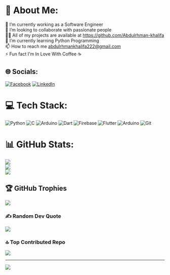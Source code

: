 # 💫 About Me:
🔭 I’m currently working as a Software Engineer <br>👯 I’m looking to collaborate with passionate people<br>👨‍💻 All of my projects are available at https://github.com/Abdulrhman-khalifa<br>🌱 I’m currently learning Python Programming<br>📫 How to reach me abdulrhmankhalifa222@gmail.com<br>⚡ Fun fact I'm In Love With Coffee ☕<br>


## 🌐 Socials:
[![Facebook](https://img.shields.io/badge/Facebook-%231877F2.svg?logo=Facebook&logoColor=white)](https://facebook.com/https://www.facebook.com/abdulrhman.a.khalifa) [![LinkedIn](https://img.shields.io/badge/LinkedIn-%230077B5.svg?logo=linkedin&logoColor=white)](https://linkedin.com/in/https://www.linkedin.com/in/abdulrhman-khalifa-b3b802234/) 

# 💻 Tech Stack:
![Python](https://img.shields.io/badge/python-3670A0?style=for-the-badge&logo=python&logoColor=ffdd54) ![C](https://img.shields.io/badge/c-%2300599C.svg?style=for-the-badge&logo=c&logoColor=white) ![Arduino](https://img.shields.io/badge/-Arduino-00979D?style=for-the-badge&logo=Arduino&logoColor=white) ![Dart](https://img.shields.io/badge/dart-%230175C2.svg?style=for-the-badge&logo=dart&logoColor=white) ![Firebase](https://img.shields.io/badge/firebase-%23039BE5.svg?style=for-the-badge&logo=firebase) ![Flutter](https://img.shields.io/badge/Flutter-%2302569B.svg?style=for-the-badge&logo=Flutter&logoColor=white) ![Arduino](https://img.shields.io/badge/-Arduino-00979D?style=for-the-badge&logo=Arduino&logoColor=white) ![Git](https://img.shields.io/badge/git-%23F05033.svg?style=for-the-badge&logo=git&logoColor=white)
# 📊 GitHub Stats:
![](https://github-readme-stats.vercel.app/api?username=Abdulrhman-khalifa&theme=dark&hide_border=false&include_all_commits=false&count_private=false)<br/>
![](https://github-readme-streak-stats.herokuapp.com/?user=Abdulrhman-khalifa&theme=dark&hide_border=false)<br/>
![](https://github-readme-stats.vercel.app/api/top-langs/?username=Abdulrhman-khalifa&theme=dark&hide_border=false&include_all_commits=false&count_private=false&layout=compact)

## 🏆 GitHub Trophies
![](https://github-profile-trophy.vercel.app/?username=Abdulrhman-khalifa&theme=darkhub&no-frame=false&no-bg=false&margin-w=4)

### ✍️ Random Dev Quote
![](https://quotes-github-readme.vercel.app/api?type=horizontal&theme=radical)

### 🔝 Top Contributed Repo
![](https://github-contributor-stats.vercel.app/api?username=Abdulrhman-khalifa&limit=5&theme=dark&combine_all_yearly_contributions=true)

---
[![](https://visitcount.itsvg.in/api?id=Abdulrhman-khalifa&icon=2&color=0)](https://visitcount.itsvg.in)

<!-- Proudly created with GPRM ( https://gprm.itsvg.in ) -->
